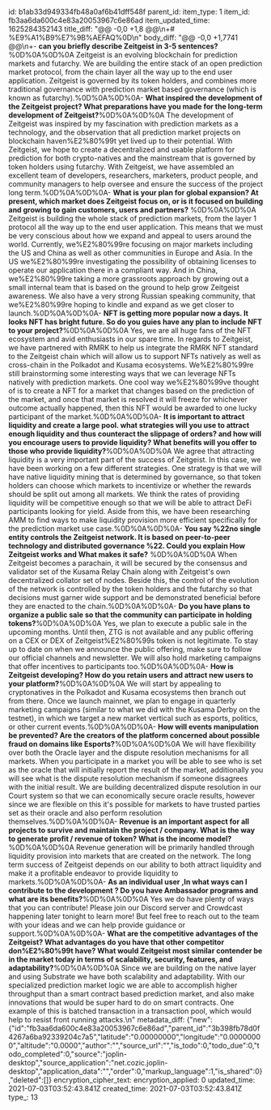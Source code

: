 id: b1ab33d949334fb48a0af6b41dff548f
parent_id: 
item_type: 1
item_id: fb3aa6da600c4e83a20053967c6e86ad
item_updated_time: 1625284352143
title_diff: "@@ -0,0 +1,8 @@\\n+# %E9%A1%B9%E7%9B%AEFAQ%0D\\n"
body_diff: "@@ -0,0 +1,7741 @@\\n+-  **can you briefly describe Zeitgeist in 3-5 sentences?**%0D%0A%0D%0A  Zeitgeist is an evolving blockchain for prediction markets and futarchy. We are building the entire stack of an open prediction market protocol, from the chain layer all the way up to the end user application. Zeitgeist is governed by its token holders, and combines more traditional governance with prediction market based governance (which is known as futarchy).%0D%0A%0D%0A- **What inspired the development of the Zeitgeist project? What preparations have you made for the long-term development of Zeitgeist?**%0D%0A%0D%0A  The development of Zeitgeist was inspired by my fascination with prediction markets as a technology, and the observation that all prediction market projects on blockchain haven%E2%80%99t yet lived up to their potential. With Zeitgeist, we hope to create a decentralized and usable platform for prediction for both crypto-natives and the mainstream that is governed by token holders using futarchy. With Zeitgeist, we have assembled an excellent team of developers, researchers, marketers, product people, and community managers to help oversee and ensure the success of the project long term.%0D%0A%0D%0A- **What is your plan for global expansion? At present, which market does Zeitgeist focus on, or is it focused on building and growing to gain customers, users and partners?** %0D%0A%0D%0A  Zeitgeist is building the whole stack of prediction markets, from the layer 1 protocol all the way up to the end user application. This means that we must be very conscious about how we expand and appeal to users around the world. Currently, we%E2%80%99re focusing on major markets including the US and China as well as other communities in Europe and Asia. In the US we%E2%80%99re investigating the possibility of obtaining licenses to operate our application there in a compliant way. And in China, we%E2%80%99re taking a more grassroots approach by growing out a small internal team that is based on the ground to help grow Zeitgeist awareness. We also have a very strong Russian speaking community, that we%E2%80%99re hoping to kindle and expand as we get closer to launch.%0D%0A%0D%0A- **NFT is getting more popular now a days. It looks NFT has bright future. So do you guies have any plan to include NFT to your project?**%0D%0A%0D%0A  Yes, we are all huge fans of the NFT ecosystem and avid enthusiasts in our spare time. In regards to Zeitgeist, we have partnered with RMRK to help us integrate the RMRK NFT standard to the Zeitgeist chain which will allow us to support NFTs natively as well as cross-chain in the Polkadot and Kusama ecosystems. We%E2%80%99re still brainstorming some interesting ways that we can leverage NFTs natively with prediction markets. One cool way we%E2%80%99ve thought of is to create a NFT for a market that changes based on the prediction of the market, and once that market is resolved it will freeze for whichever outcome actually happened, then this NFT would be awarded to one lucky participant of the market.%0D%0A%0D%0A- **It is important to attract liquidity and create a large pool. what strategies will you use to attract enough liquidity and thus counteract the slippage of orders? and how will you encourage users to provide liquidity? What benefits will you offer to those who provide liquidity?**%0D%0A%0D%0A  We agree that attracting liquidity is a very important part of the success of Zeitgeist. In this case, we have been working on a few different strategies. One strategy is that we will have native liquidity mining that is determined by governance, so that token holders can choose which markets to incentivize or whether the rewards should be split out among all markets. We think the rates of providing liquidity will be competitive enough so that we will be able to attract DeFi participants looking for yield. Aside from this, we have been researching AMM to find ways to make liquidity provision more efficient specifically for the prediction market use case.%0D%0A%0D%0A- **You say %22no single entity controls the Zeitgeist network. It is based on peer-to-peer technology and distributed governance %22. Could you explain How Zeitgeist works and What makes it safe?** %0D%0A%0D%0A  When Zeitgeist becomes a parachain, it will be secured by the consensus and validator set of the Kusama Relay Chain along with Zeitgeist's own decentralized collator set of nodes. Beside this, the control of the evolution of the network is controlled by the token holders and the futarchy so that decisions must garner wide support and be demonstrated beneficial before they are enacted to the chain.%0D%0A%0D%0A- **Do you have plans to organize a public sale so that the community can participate in holding tokens?**%0D%0A%0D%0A  Yes, we plan to execute a public sale in the upcoming months. Until then, ZTG is not available and any public offering on a CEX or DEX of Zeitgeist%E2%80%99s token is not legitimate. To stay up to date on when we announce the public offering, make sure to follow our official channels and newsletter. We will also hold marketing campaigns that offer incentives to participants too.%0D%0A%0D%0A- **How is Zeitgeist developing? How do you retain users and attract new users to your platform?**%0D%0A%0D%0A  We will start by appealing to cryptonatives in the Polkadot and Kusama ecosystems then branch out from there. Once we launch mainnet, we plan to engage in quarterly marketing campaigns (similar to what we did with the Kusama Derby on the testnet), in which we target a new market vertical such as esports, politics, or other current events.%0D%0A%0D%0A- **How will events manipulation be prevented? Are the creators of the platform concerned about possible fraud on domains like Esports?**%0D%0A%0D%0A  We will have flexibility over both the Oracle layer and the dispute resolution mechanisms for all markets. When you participate in a market you will be able to see who is set as the oracle that will initially report the result of the market, additionally you will see what is the dispute resolution mechanism if someone disagrees with the initial result. We are building decentralized dispute resolution in our Court system so that we can economically secure oracle results, however since we are flexible on this it's possible for markets to have trusted parties set as their oracle and also perform resolution themselves.%0D%0A%0D%0A- **Revenue is an important aspect for all projects to survive and maintain the project / company. What is the way to generate profit / revenue of token? What is the income model?**%0D%0A%0D%0A  Revenue generation will be primarily handled through liquidity provision into markets that are created on the network. The long term success of Zeitgeist depends on our ability to both attract liquidity and make it a profitable endeavor to provide liquidity to markets.%0D%0A%0D%0A- **As an individual user ,In what ways can I contribute to the development ? Do you have Ambassador programs and what are its benefits?**%0D%0A%0D%0A  Yes we do have plenty of ways that you can contribute! Please join our Discord server and Crowdcast happening later tonight to learn more! But feel free to reach out to the team with your ideas and we can help provide guidance or support.%0D%0A%0D%0A- **What are the competitive advantages of the Zeitgeist? What advantages do you have that other competitor don%E2%80%99t have? What would Zeitgeist most similar contender be in the market today in terms of scalability, security, features, and adaptability?**%0D%0A%0D%0A  Since we are building on the native layer and using Substrate we have both scalability and adaptability. With our specialized prediction market logic we are able to accomplish higher throughput than a smart contract based prediction market, and also make innovations that would be super hard to do on smart contracts. One example of this is batched transaction in a transaction pool, which would help to resist front running attacks.\\n"
metadata_diff: {"new":{"id":"fb3aa6da600c4e83a20053967c6e86ad","parent_id":"3b398fb78d0f4267a6ba92339204c7a5","latitude":"0.00000000","longitude":"0.00000000","altitude":"0.0000","author":"","source_url":"","is_todo":0,"todo_due":0,"todo_completed":0,"source":"joplin-desktop","source_application":"net.cozic.joplin-desktop","application_data":"","order":0,"markup_language":1,"is_shared":0},"deleted":[]}
encryption_cipher_text: 
encryption_applied: 0
updated_time: 2021-07-03T03:52:43.841Z
created_time: 2021-07-03T03:52:43.841Z
type_: 13